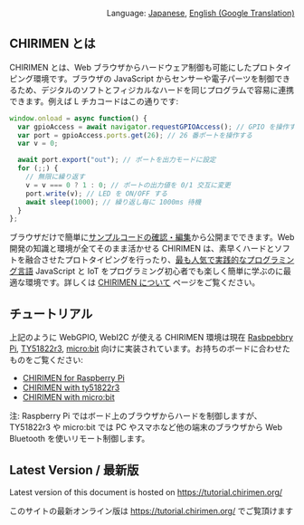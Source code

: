 <p align="right">Language: <a href="https://tutorial.chirimen.org">Japanese</a>, <a href="https://translate.google.com/translate?sl=ja&tl=en&u=https%3A%2F%2Ftutorial.chirimen.org">English (Google Translation)</a></p>

## CHIRIMEN とは

CHIRIMEN とは、Web ブラウザからハードウェア制御も可能にしたプロトタイピング環境です。ブラウザの JavaScript からセンサーや電子パーツを制御できるため、デジタルのソフトとフィジカルなハードを同じプログラムで容易に連携できます。例えば L チカコードはこの通りです:

```javascript
window.onload = async function() {
  var gpioAccess = await navigator.requestGPIOAccess(); // GPIO を操作する
  var port = gpioAccess.ports.get(26); // 26 番ポートを操作する
  var v = 0;

  await port.export("out"); // ポートを出力モードに設定
  for (;;) {
    // 無限に繰り返す
    v = v === 0 ? 1 : 0; // ポートの出力値を 0/1 交互に変更
    port.write(v); // LED を ON/OFF する
    await sleep(1000); // 繰り返し毎に 1000ms 待機
  }
};
```

ブラウザだけで簡単に[サンプルコードの確認・編集](https://r.chirimen.org/csb-gpio-blink)から公開までできます。Web 開発の知識と環境が全てそのまま活かせる CHIRIMEN は、素早くハードとソフトを融合させたプロトタイピングを行ったり、[最も人気で実践的なプログラミング言語](https://octoverse.github.com/#top-languages) JavaScript と IoT をプログラミング初心者でも楽しく簡単に学ぶのに最適な環境です。詳しくは [CHIRIMEN について](about.md) ページをご覧ください。

## チュートリアル

上記のように WebGPIO, WebI2C が使える CHIRIMEN 環境は現在 [Rasbpebbry Pi](https://www.raspberrypi.org/), [TY51822r3](https://www.switch-science.com/catalog/2574/), [micro:bit](https://microbit.org/ja/) 向けに実装されています。お持ちのボードに合わせたものをご覧ください:

- [CHIRIMEN for Raspberry Pi](/raspi/)
- [CHIRIMEN with ty51822r3](/ty51822r3/)
- [CHIRIMEN with micro:bit](https://chirimen.org/chirimen-micro-bit/)

注: Raspberry Pi ではボード上のブラウザからハードを制御しますが、TY51822r3 や micro:bit では PC やスマホなど他の端末のブラウザから Web Bluetooth を使いリモート制御します。

<div class="hide-on-production">
  <!-- tutorial.chirimen.org では hide-on-production クラスの中は表示されない -->

  ## Latest Version / 最新版

  Latest version of this document is hosted on https://tutorial.chirimen.org/

  このサイトの最新オンライン版は https://tutorial.chirimen.org/ でご覧頂けます
</div>
